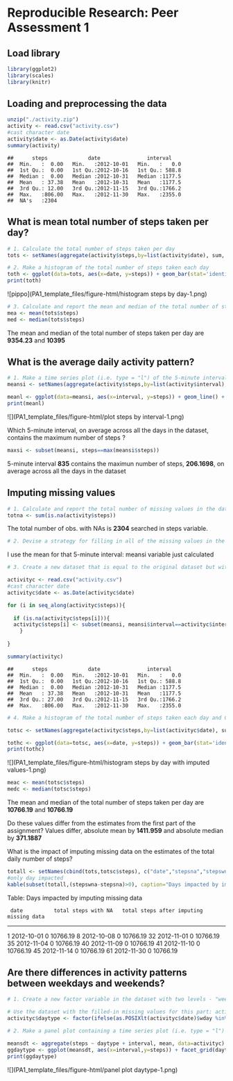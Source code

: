 # Reproducible Research: Peer Assessment 1

## Load library

```r
library(ggplot2)
library(scales)
library(knitr)
```

## Loading and preprocessing the data

```r
unzip("./activity.zip")
activity <- read.csv("activity.csv")
#cast character date
activity$date <- as.Date(activity$date)
summary(activity)
```

```
##      steps             date               interval     
##  Min.   :  0.00   Min.   :2012-10-01   Min.   :   0.0  
##  1st Qu.:  0.00   1st Qu.:2012-10-16   1st Qu.: 588.8  
##  Median :  0.00   Median :2012-10-31   Median :1177.5  
##  Mean   : 37.38   Mean   :2012-10-31   Mean   :1177.5  
##  3rd Qu.: 12.00   3rd Qu.:2012-11-15   3rd Qu.:1766.2  
##  Max.   :806.00   Max.   :2012-11-30   Max.   :2355.0  
##  NA's   :2304
```


## What is mean total number of steps taken per day?


```r
# 1. Calculate the total number of steps taken per day
tots <- setNames(aggregate(activity$steps,by=list(activity$date), sum, na.rm =TRUE), c("date","steps"))
```


```r
# 2. Make a histogram of the total number of steps taken each day
toth <- ggplot(data=tots, aes(x=date, y=steps)) + geom_bar(stat='identity') + scale_x_date(date_breaks = '1 week') + theme(axis.text.x = element_text(angle=90, vjust=0.5)) + labs(title="Total number steps by day")
print(toth)
```

![pippo](PA1_template_files/figure-html/histogram steps by day-1.png)


```r
# 3. Calculate and report the mean and median of the total number of steps taken per day
mea <- mean(tots$steps)
med <- median(tots$steps)
```
The mean and median of the total number of steps taken per day are **9354.23** and **10395**


## What is the average daily activity pattern?

```r
# 1. Make a time series plot (i.e. type = "l") of the 5-minute interval (x-axis) and the average number of steps taken, averaged across all days (y-axis)
meansi <- setNames(aggregate(activity$steps,by=list(activity$interval), mean, na.rm =TRUE), c("interval","steps"))

meanl <- ggplot(data=meansi, aes(x=interval, y=steps)) + geom_line() +  labs(title="Average daily activity pattern")
print(meanl)
```

![](PA1_template_files/figure-html/plot steps by interval-1.png)<!-- -->

Which 5-minute interval, on average across all the days in the dataset, contains the maximum number of steps ?


```r
maxsi <- subset(meansi, steps==max(meansi$steps))
```
5-minute interval **835** contains the maximun number of steps, **206.1698**, on average across all the days in the dataset


## Imputing missing values


```r
# 1. Calculate and report the total number of missing values in the dataset (i.e. the total number of rows with NAs)
totna <- sum(is.na(activity$steps))
```
The total number of obs. with NAs is **2304** searched in steps variable.



```r
# 2. Devise a strategy for filling in all of the missing values in the dataset. The strategy does not need to be sophisticated. For example, you could use the mean/median for that day, or the mean for that 5-minute interval, etc.
```
I use the mean for that 5-minute interval: meansi variable just calculated


```r
# 3. Create a new dataset that is equal to the original dataset but with the missing data filled in.

activityc <- read.csv("activity.csv")
#cast character date
activityc$date <- as.Date(activityc$date)

for (i in seq_along(activityc$steps)){
  
  if (is.na(activityc$steps[i])){
  activityc$steps[i] <- subset(meansi, meansi$interval==activityc$interval[i])$steps
    }
  
}

summary(activityc)
```

```
##      steps             date               interval     
##  Min.   :  0.00   Min.   :2012-10-01   Min.   :   0.0  
##  1st Qu.:  0.00   1st Qu.:2012-10-16   1st Qu.: 588.8  
##  Median :  0.00   Median :2012-10-31   Median :1177.5  
##  Mean   : 37.38   Mean   :2012-10-31   Mean   :1177.5  
##  3rd Qu.: 27.00   3rd Qu.:2012-11-15   3rd Qu.:1766.2  
##  Max.   :806.00   Max.   :2012-11-30   Max.   :2355.0
```


```r
# 4. Make a histogram of the total number of steps taken each day and Calculate and report the mean and median total number of steps taken per day. Do these values differ from the estimates from the first part of the assignment? What is the impact of imputing missing data on the estimates of the total daily number of steps?

totsc <- setNames(aggregate(activityc$steps,by=list(activityc$date), sum), c("date","steps"))

tothc <- ggplot(data=totsc, aes(x=date, y=steps)) + geom_bar(stat='identity') + scale_x_date(date_breaks = '1 week') + theme(axis.text.x = element_text(angle=90, vjust=0.5)) + labs(title="Total number steps by day")
print(tothc)
```

![](PA1_template_files/figure-html/histogram steps by day with imputed values-1.png)<!-- -->


```r
meac <- mean(totsc$steps)
medc <- median(totsc$steps)
```
The mean and median of the total number of steps taken per day are **10766.19** and **10766.19**

Do these values differ from the estimates from the first part of the assignment?
Values differ, absolute mean by **1411.959** and absolute median by **371.1887**

What is the impact of imputing missing data on the estimates of the total daily number of steps?


```r
totall <- setNames(cbind(tots,totsc$steps), c("date","stepsna","stepswna"))
#only day impacted 
kable(subset(totall,(stepswna-stepsna)>0), caption="Days impacted by imputing missing data", col.names = c("date","total steps with NA","total steps after imputing missing data"))
```



Table: Days impacted by imputing missing data

     date          total steps with NA   total steps after imputing missing data
---  -----------  --------------------  ----------------------------------------
1    2012-10-01                      0                                  10766.19
8    2012-10-08                      0                                  10766.19
32   2012-11-01                      0                                  10766.19
35   2012-11-04                      0                                  10766.19
40   2012-11-09                      0                                  10766.19
41   2012-11-10                      0                                  10766.19
45   2012-11-14                      0                                  10766.19
61   2012-11-30                      0                                  10766.19


## Are there differences in activity patterns between weekdays and weekends?


```r
# 1. Create a new factor variable in the dataset with two levels - "weekday" and "weekend" indicating whether a given date is a weekday or weekend day.

# Use the dataset with the filled-in missing values for this part: activityc
activityc$daytype <- factor(ifelse(as.POSIXlt(activityc$date)$wday %in% c(0,6),"weekend","weekday"))
```



```r
# 2. Make a panel plot containing a time series plot (i.e. type = "l") of the 5-minute interval (x-axis) and the average number of steps taken, averaged across all weekday days or weekend days (y-axis).

meansdt <- aggregate(steps ~ daytype + interval, mean, data=activityc)
ggdaytype <- ggplot(meansdt, aes(x=interval,y=steps)) + facet_grid(daytype ~ .) + geom_line() + labs (y="Number of steps")
print(ggdaytype)
```

![](PA1_template_files/figure-html/panel plot daytype-1.png)<!-- -->
